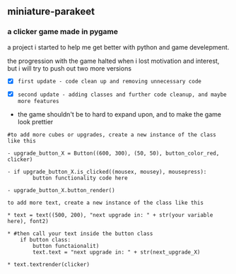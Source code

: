 ## miniature-parakeet
### a clicker game made in pygame

a project i started to help me get better with python and game develepment.

the progression with the game halted when i lost motivation and interest, but i will try to push out two more versions

- [x] `first update - code clean up and removing unnecessary code`

- [x] `second update - adding classes and further code cleanup, and maybe more features`
 
- the game shouldn't be to hard to expand upon, and to make the game look prettier

```
#to add more cubes or upgrades, create a new instance of the class like this

- upgrade_button_X = Button((600, 300), (50, 50), button_color_red, clicker)

- if upgrade_button_X.is_clicked((mousex, mousey), mousepress):
        button functionality code here 

- upgrade_button_X.button_render()
```

```
to add more text, create a new instance of the class like this

* text = text((500, 200), "next upgrade in: " + str(your variable here), font2)

* #then call your text inside the button class
    if button class:
        button functaionalit)
        text.text = "next upgrade in: " + str(next_upgrade_X)

* text.textrender(clicker)
```
